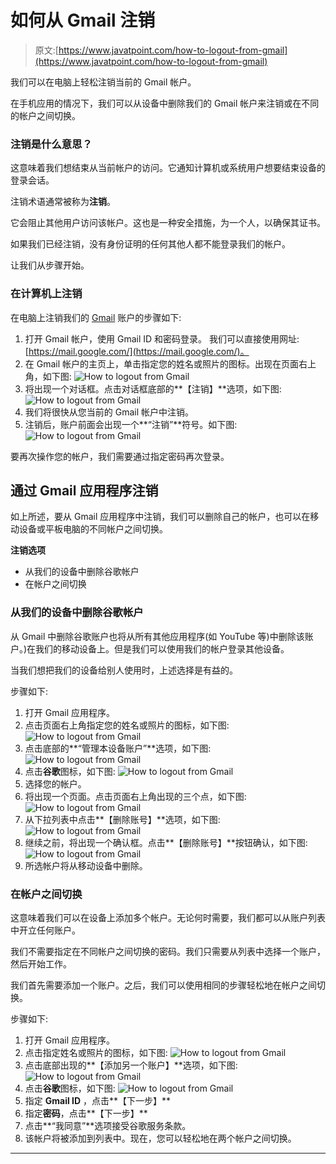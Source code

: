 # 如何从 Gmail 注销

> 原文:[https://www.javatpoint.com/how-to-logout-from-gmail](https://www.javatpoint.com/how-to-logout-from-gmail)

我们可以在电脑上轻松注销当前的 Gmail 帐户。

在手机应用的情况下，我们可以从设备中删除我们的 Gmail 帐户来注销或在不同的帐户之间切换。

### 注销是什么意思？

这意味着我们想结束从当前帐户的访问。它通知计算机或系统用户想要结束设备的登录会话。

注销术语通常被称为**注销**。

它会阻止其他用户访问该帐户。这也是一种安全措施，为一个人，以确保其证书。

如果我们已经注销，没有身份证明的任何其他人都不能登录我们的帐户。

让我们从步骤开始。

### 在计算机上注销

在电脑上注销我们的 [Gmail](gmail) 账户的步骤如下:

1.  打开 Gmail 帐户，使用 Gmail ID 和密码登录。
    我们可以直接使用网址:[https://mail.google.com/](https://mail.google.com/)。
2.  在 Gmail 帐户的主页上，单击指定您的姓名或照片的图标。出现在页面右上角，如下图:
    ![How to logout from Gmail](../Images/6e739248a842eb2e57f0797b40dd3ec1.png)
3.  将出现一个对话框。点击对话框底部的**【注销】**选项，如下图:
    ![How to logout from Gmail](../Images/79d81dfcecb08a8562d4511e3b361f62.png)
4.  我们将很快从您当前的 Gmail 帐户中注销。
5.  注销后，账户前面会出现一个**“注销”**符号。如下图:
    ![How to logout from Gmail](../Images/2d5236c5054849fe659a475e960dab2a.png)

要再次操作您的帐户，我们需要通过指定密码再次登录。

## 通过 Gmail 应用程序注销

如上所述，要从 Gmail 应用程序中注销，我们可以删除自己的帐户，也可以在移动设备或平板电脑的不同帐户之间切换。

**注销选项**

*   从我们的设备中删除谷歌帐户
*   在帐户之间切换

### 从我们的设备中删除谷歌帐户

从 Gmail 中删除谷歌账户也将从所有其他应用程序(如 YouTube 等)中删除该账户。)在我们的移动设备上。但是我们可以使用我们的帐户登录其他设备。

当我们想把我们的设备给别人使用时，上述选择是有益的。

步骤如下:

1.  打开 Gmail 应用程序。
2.  点击页面右上角指定您的姓名或照片的图标，如下图:
    ![How to logout from Gmail](../Images/874a1861d01ac5c9645d1ba68be52368.png)
3.  点击底部的**“管理本设备账户”**选项，如下图:
    ![How to logout from Gmail](../Images/4c15b89b386a6cbe429c05967ee68ff0.png)
4.  点击**谷歌**图标，如下图:
    ![How to logout from Gmail](../Images/05b76d234fe1d9239776044f2850c4a4.png)
5.  选择您的帐户。
6.  将出现一个页面。点击页面右上角出现的三个点，如下图:
    ![How to logout from Gmail](../Images/b6ee1afe963a46362b32cb8d9dc133cf.png)
7.  从下拉列表中点击**【删除账号】**选项，如下图:
    ![How to logout from Gmail](../Images/b0ba35e30c08e618a6321008bcf1dee3.png)
8.  继续之前，将出现一个确认框。点击**【删除账号】**按钮确认，如下图:
    ![How to logout from Gmail](../Images/ffef32c8e047a3483595ca8d67974b0e.png)
9.  所选帐户将从移动设备中删除。

### 在帐户之间切换

这意味着我们可以在设备上添加多个帐户。无论何时需要，我们都可以从账户列表中开立任何账户。

我们不需要指定在不同帐户之间切换的密码。我们只需要从列表中选择一个账户，然后开始工作。

我们首先需要添加一个账户。之后，我们可以使用相同的步骤轻松地在帐户之间切换。

步骤如下:

1.  打开 Gmail 应用程序。
2.  点击指定姓名或照片的图标，如下图:
    ![How to logout from Gmail](../Images/48045a01548f2416b2d5b096ead2e582.png)
3.  点击底部出现的**【添加另一个账户】**选项，如下图:
    ![How to logout from Gmail](../Images/3aacf0eb27477dab708611fbd22d868e.png)
4.  点击**谷歌**图标，如下图:
    ![How to logout from Gmail](../Images/d44cdd80b6ba6b42f3086b23678110f7.png)
5.  指定 **Gmail ID** ，点击**【下一步】**
6.  指定**密码**，点击**【下一步】**
7.  点击**“我同意”**选项接受谷歌服务条款。
8.  该帐户将被添加到列表中。现在，您可以轻松地在两个帐户之间切换。

* * *